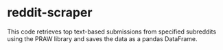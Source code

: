 # reddit-scraper
This code retrieves top text-based submissions from specified subreddits using the PRAW library and saves the data as a pandas DataFrame.
